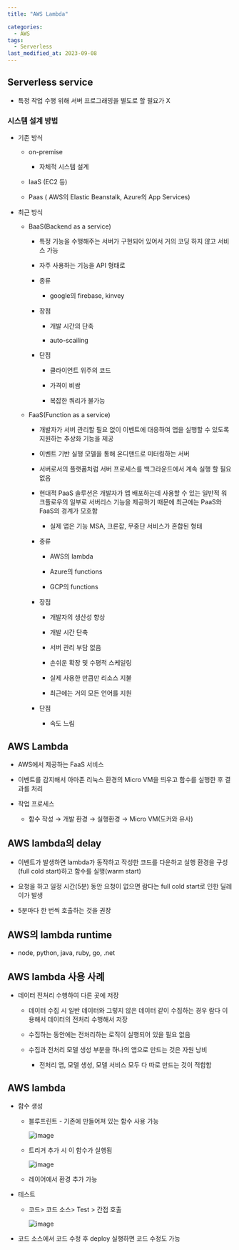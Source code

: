 ```yaml
---
title: "AWS Lambda"

categories:
  - AWS
tags:
  - Serverless
last_modified_at: 2023-09-08
---
```


Serverless service
------------------

*   특정 작업 수행 위해 서버 프로그래밍을 별도로 할 필요가 X

### 시스템 설계 방법

*   기존 방식
    
    *   on-premise
        *   자체적 시스템 설계
    
    *   IaaS (EC2 등)
    
    *   Paas ( AWS의 Elastic Beanstalk, Azure의 App Services)

*   최근 방식
    
    *   BaaS(Backend as a service)
        
        *   특정 기능을 수행해주는 서버가 구현되어 있어서 거의 코딩 하지 않고 서비스 가능
        
        *   자주 사용하는 기능을 API 형태로
        
        *   종류
            *   google의 firebase, kinvey
        
        *   장점
            
            *   개발 시간의 단축
            
            *   auto-scailing
        
        *   단점
            
            *   클라이언트 위주의 코드
            
            *   가격이 비쌈
            
            *   복잡한 쿼리가 불가능
    
    *   FaaS(Function as a service)
        
        *   개발자가 서버 관리할 필요 없이 이벤트에 대응하여 앱을 실행할 수 있도록 지원하는 추상화 기능을 제공
        
        *   이벤트 기반 실행 모델을 통해 온디맨드로 미터링하는 서버
        
        *   서버로서의 플랫폼처럼 서버 프로세스를 백그라운드에서 계속 실행 할 필요 없음
        
        *   현대적 PaaS 솔루션은 개발자가 앱 배포하는데 사용할 수 있는 일반적 워크플로우의 일부로 서버리스 기능을 제공하기 때문에 최근에는 PaaS와 FaaS의 경계가 모호함
            *   실제 앱은 기능 MSA, 크론잡, 무중단 서비스가 혼합된 형태
        
        *   종류
            
            *   AWS의 lambda
            
            *   Azure의 functions
            
            *   GCP의 functions
        
        *   장점
            
            *   개발자의 생산성 향상
            
            *   개발 시간 단축
            
            *   서버 관리 부담 없음
            
            *   손쉬운 확장 및 수평적 스케일링
            
            *   실제 사용한 만큼만 리소스 지불
            
            *   최근에는 거의 모든 언어를 지원
        
        *   단점
            *   속도 느림

AWS Lambda
----------

*   AWS에서 제공하는 FaaS 서비스

*   이벤트를 감지해서 아마존 리눅스 환경의 Micro VM을 띄우고 함수를 실행한 후 결과를 처리

*   작업 프로세스
    *   함수 작성 → 개발 환경 → 실행환경 → Micro VM(도커와 유사)

AWS lambda의 delay
-----------------

*   이벤트가 발생하면 lambda가 동작하고 작성한 코드를 다운하고 실행 환경을 구성(full cold start)하고 함수를 실행(warm start)

*   요청을 하고 일정 시간(5분) 동안 요청이 없으면 람다는 full cold start로 인한 딜레이가 발생

*   5분마다 한 번씩 호출하는 것을 권장

AWS의 lambda runtime
-------------------

*   node, python, java, ruby, go, .net

AWS lambda 사용 사례
----------------

*   데이터 전처리 수행하여 다른 곳에 저장
    
    *   데이터 수집 시 일반 데이터와 그렇지 않은 데이터 같이 수집하는 경우 람다 이용해서 데이터의 전처리 수행해서 저장
    
    *   수집하는 동안에는 전처리하는 로직이 실행되어 있을 필요 없음
    
    *   수집과 전처리 모델 생성 부분을 하나의 앱으로 만드는 것은 자원 낭비
        *   전처리 앱, 모델 생성, 모델 서비스 모두 다 따로 만드는 것이 적합함

AWS lambda
----------

*   함수 생성
    
    *   블루프린트 - 기존에 만들어져 있는 함수 사용 가능
        
        ![image](https://github.com/eunhabaek/eunhabaek.github.io/assets/67853963/e557d66d-3302-4d6c-a6f2-4174c16084cf)

        
    
    *   트리거 추가 시 이 함수가 실행됨
        
        ![image](https://github.com/eunhabaek/eunhabaek.github.io/assets/67853963/7cb16b1e-2d17-40fe-9ec2-7c3d69ce50c9)

    
    *   레이어에서 환경 추가 가능

*   테스트
    *   코드> 코드 소스> Test > 간접 호출
        
        ![image](https://github.com/eunhabaek/eunhabaek.github.io/assets/67853963/12137b5b-958d-418d-8b6f-dc8eef4077a0)

        

*   코드 소스에서 코드 수정 후 deploy 실행하면 코드 수정도 가능
